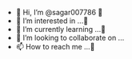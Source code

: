 - 👋 Hi, I’m @sagar007786 🦅
- 👀 I’m interested in ...🦅
- 🌱 I’m currently learning ...🦅
- 💞️ I’m looking to collaborate on ...
- 📫 How to reach me ...🦅

<!---
sagar007786/sagar007786 is a ✨ special ✨ repository because its `README.md` (this file) appears on your GitHub profile.
You can click the Preview link to take a look at your changes.
--->
